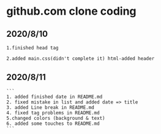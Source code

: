 # github.com clone coding

## 2020/8/10
   ```
   1.finished head tag

   2.added main.css(didn't complete it) html-added header
   ```
## 2020/8/11
    ```
    1. added finished date in README.md
    2. fixed mistake in list and added date => title
    3. added Line break in README.md
    4. fixed tag problems in README.md
    5.changed colors (background & text)
    6. added some touches to README.md
    ```